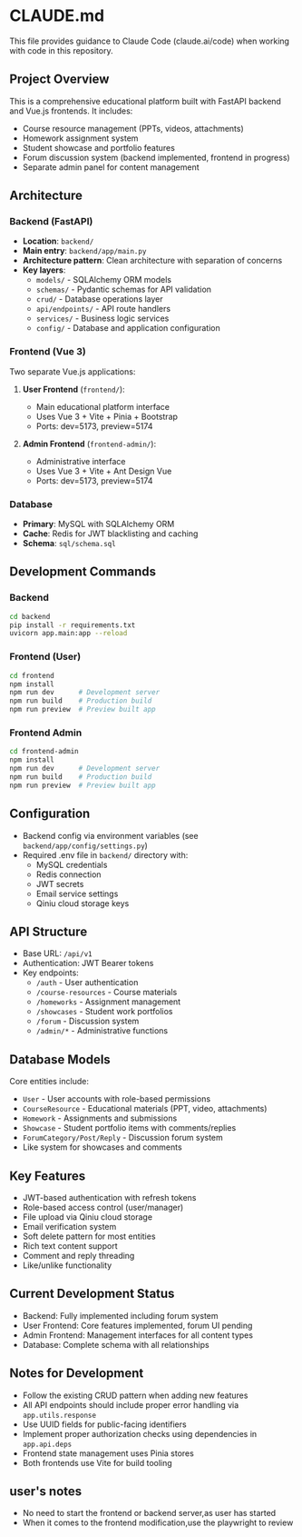 # CLAUDE.md

This file provides guidance to Claude Code (claude.ai/code) when working with code in this repository.

## Project Overview
This is a comprehensive educational platform built with FastAPI backend and Vue.js frontends. It includes:
- Course resource management (PPTs, videos, attachments)
- Homework assignment system
- Student showcase and portfolio features
- Forum discussion system (backend implemented, frontend in progress)
- Separate admin panel for content management

## Architecture

### Backend (FastAPI)
- **Location**: `backend/`
- **Main entry**: `backend/app/main.py`
- **Architecture pattern**: Clean architecture with separation of concerns
- **Key layers**:
  - `models/` - SQLAlchemy ORM models
  - `schemas/` - Pydantic schemas for API validation
  - `crud/` - Database operations layer
  - `api/endpoints/` - API route handlers
  - `services/` - Business logic services
  - `config/` - Database and application configuration

### Frontend (Vue 3)
Two separate Vue.js applications:
1. **User Frontend** (`frontend/`):
   - Main educational platform interface
   - Uses Vue 3 + Vite + Pinia + Bootstrap
   - Ports: dev=5173, preview=5174

2. **Admin Frontend** (`frontend-admin/`):
   - Administrative interface
   - Uses Vue 3 + Vite + Ant Design Vue
   - Ports: dev=5173, preview=5174

### Database
- **Primary**: MySQL with SQLAlchemy ORM
- **Cache**: Redis for JWT blacklisting and caching
- **Schema**: `sql/schema.sql`

## Development Commands

### Backend
```bash
cd backend
pip install -r requirements.txt
uvicorn app.main:app --reload
```

### Frontend (User)
```bash
cd frontend
npm install
npm run dev      # Development server
npm run build    # Production build
npm run preview  # Preview built app
```

### Frontend Admin
```bash
cd frontend-admin
npm install
npm run dev      # Development server
npm run build    # Production build  
npm run preview  # Preview built app
```

## Configuration
- Backend config via environment variables (see `backend/app/config/settings.py`)
- Required .env file in `backend/` directory with:
  - MySQL credentials
  - Redis connection
  - JWT secrets
  - Email service settings
  - Qiniu cloud storage keys

## API Structure
- Base URL: `/api/v1`
- Authentication: JWT Bearer tokens
- Key endpoints:
  - `/auth` - User authentication
  - `/course-resources` - Course materials
  - `/homeworks` - Assignment management
  - `/showcases` - Student work portfolios
  - `/forum` - Discussion system
  - `/admin/*` - Administrative functions

## Database Models
Core entities include:
- `User` - User accounts with role-based permissions
- `CourseResource` - Educational materials (PPT, video, attachments)
- `Homework` - Assignments and submissions
- `Showcase` - Student portfolio items with comments/replies
- `ForumCategory/Post/Reply` - Discussion forum system
- Like system for showcases and comments

## Key Features
- JWT-based authentication with refresh tokens
- Role-based access control (user/manager)
- File upload via Qiniu cloud storage
- Email verification system
- Soft delete pattern for most entities
- Rich text content support
- Comment and reply threading
- Like/unlike functionality

## Current Development Status
- Backend: Fully implemented including forum system
- User Frontend: Core features implemented, forum UI pending
- Admin Frontend: Management interfaces for all content types
- Database: Complete schema with all relationships

## Notes for Development
- Follow the existing CRUD pattern when adding new features
- All API endpoints should include proper error handling via `app.utils.response`
- Use UUID fields for public-facing identifiers
- Implement proper authorization checks using dependencies in `app.api.deps`
- Frontend state management uses Pinia stores
- Both frontends use Vite for build tooling


## user's notes
- No need to start the frontend or backend server,as user has started
- When it comes to the frontend modification,use the playwright to review
